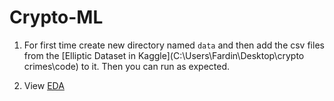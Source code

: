 # Crypto-ML

1. For first time create new directory named `data` and then add the csv files from the [Elliptic Dataset in Kaggle](C:\Users\Fardin\Desktop\crypto crimes\code) to it. Then you can run as expected.

2. View [EDA](https://github.com/FardinAhsan146/Crypto-ML/blob/main/EDA.ipynb)
